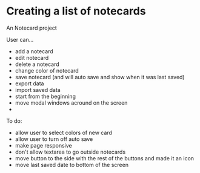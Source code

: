# Creating a list of notecards
An Notecard project

User can...
* add a notecard
* edit notecard
* delete a notecard
* change color of notecard
* save notecard (and will auto save and show when it was last saved)
* export data
* import saved data
* start from the beginning
* move modal windows acround on the screen
*

To do:
* allow user to select colors of new card
* allow user to turn off auto save
* make page responsive
* don't allow textarea to go outside notecards
* move button to the side with the rest of the buttons and made it an icon
* move last saved date to bottom of the screen
